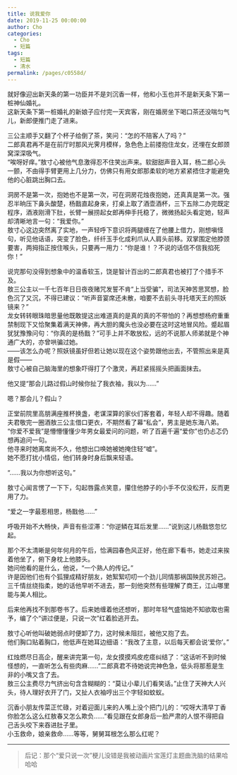 ```yaml
---
title: 说我爱你
date: 2019-11-25 00:00:00
author: Cho
categories: 
  - Cho
  - 短篇
tags: 
  - 短篇
  - 清水
permalink: /pages/c0558d/
---
```

  
  
就好像迎出新天条的第一功臣并不是刘沉香一样，他和小玉也并不是新天条下第一桩神仙婚礼。<!--more-->  
这新天条下第一桩婚礼的新娘子应付完一天宾客，刚在婚房坐下喝口茶还没喘匀气儿，新郎便推门走了进来。  
  
三公主顺手又翻了个杯子给倒了茶，笑问：“怎的不陪客人了吗？”  
二郎真君再不是在前厅时那风光霁月模样，急色色上前搂抱住龙女，还埋在女郎颈窝深深吸气。  
“唉呀好痒。”敖寸心被他气息激得忍不住笑出声来。软甜甜声音入耳，杨二郎心头一颤，不由得手臂更用上几分力，仿佛只有用女郎那柔软的地方紧紧捂住才能避免他的心脏跳出胸口去。  
  
洞房不是第一次，抱她也不是第一次，可在洞房花烛夜抱她，还真真是第一次。强忍半晌压下鼻头酸楚，杨戬直起身来，打桌上取了酒壶酒杯，三下五除二办完既定程序，酒液刚滑下肚，长臂一展捞起女郎再伸手托稳了，微微扬起头看定她，轻声却清晰地言一句：“我爱你。”  
敖寸心这边突然离了实地，一声轻呼下意识将两腿缠在了他腰上借力，刚想嗔怪句，听见他话语，突变了脸色，纤纤玉手化成利爪从人肩头前移。双掌围定他脖颈要害，两拇指正按住喉头，只要再一用力：“你是谁！？不说的话信不信我掐死你！”  
  
说完那句没得到想象中的温香软玉，饶是智计百出的二郎真君也被打了个措手不及。  
敖三公主以一千七百年日日夜夜赌咒发誓不肯“上当受骗”，司法天神苦思冥想，脸色沉了又沉，不得已建议：“听声音宴席还未散，咱要不去前头寻托塔天王的照妖镜来？”  
龙女转转眼珠暗思量他既敢提这出难道真的是真的真的不带怕的？再想想杨府重重禁制现下又恰聚集着满天神佛，再大胆的魔头也没必要在这时这地冒风险。蹙起眉犹犹豫豫问句：“你真的是杨戬？”可手上并不敢放松，远的不说那人师弟就是个神通广大的，亦曾哄骗过她。  
——该怎么办呢？照妖镜虽好但若让她以现在这个姿势跟他出去，不管照出来是真是假——  
敖寸心被自己脑海里的想象吓得打了个激灵，再赶紧摇摇头把画面抹去。  
  
他又提“那会儿路过假山时候你扯了我衣袖，我以为……”  
  
嗯？那会儿？假山？  
  
正堂前院里高朋满座推杯换盏，老谋深算的家伙们客套着，年轻人却不得趣。随着夫君敬完一圈酒敖三公主借口更衣，不期然看了幕“私会”，男主是她东海八弟。  
“你爱不爱我”是懵懵懂懂少年男女最爱问的问题，听了百遍千遍“爱你”也仍忐忑仍想再追问一句。  
他寻来时她离席尚不久，他想出口唤她被她掩住轻“嘘”。  
她不愿打扰小情侣，他们转身时身后飘来轻语。  
  
“……我以为你想听这句。”  
  
敖寸心闻言愣了一下下，勾起唇露点笑意，攥住他脖子的小手不仅没松开，反而更用了力。  
  
“爱之一字最惹相思，杨戬他……”  
  
呼吸开始不大畅快，声音有些涩滞：“你逆鳞在耳后发里……”说到这儿杨戬悠忽忆起。  
  
那个不太清晰是何年何月的午后，恰满园春色风正好，他在廊下看书，她走过来挨着他坐了，俯下身枕上他膝头。  
她问他看的是什么，他说，“一个熟人的传记。”  
许是因他们也有个狐狸成精好朋友，她絮絮叨叨一个劲儿同情那祸国殃民苏妲己。三千情丝绕指柔，她的话他早听不进去，那一刻他突然有些理解了商王，江山哪里能与美人相比。  
  
后来他再找不到那卷书了。后来她缠着他还想听，那时年轻气盛恼她不知欲取也需予，编了个“讲过便是，只说一次”红着脸逃开去。  
  
敖寸心听他叫破她弱点时便卸了力，这时候未阻拦，被他又抱了去。  
他们胸口贴着胸口，他低声在她耳边细语：“我改了主意，以后每天都会说‘爱你’。”  
  
红烛燃尽日高企，醒来讲完第一句，龙女摸摸鸡皮疙瘩纠结了：“这话听不到时候怪想的，一直听怎么有些肉麻……”二郎真君不待她说完神色急，低头将那惹是生非的小嘴又含了去。  
敖三公主费尽力气挤出句含含糊糊的：“莫让小辈儿们看笑话。”止住了天神大人兴头，待人理好衣开了门，又扯人衣袖哼出三个字轻如蚊蚁。  
  
沉香小朋友传菜正忙碌，对着迎面儿来的人嘴上没个把门儿的：“哎呀大清早丁香你脸怎么这么红敖春又怎么欺负……”看见跟在女郎身后一脸严肃的人恨不得把自己舌头咬下来吞进肚子里。  
小玉救命，娘亲救命……等等，舅舅耳根怎么那么红呢？  
  
---  

> 后记：那个“爱只说一次”梗儿没错是我被动画片宝莲灯主题曲洗脑的结果哈哈哈
